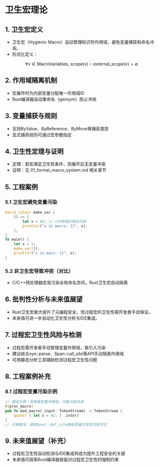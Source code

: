 ﻿# 卫生宏理论

## 1. 卫生宏定义

- 卫生宏（Hygienic Macro）自动管理标识符作用域，避免变量捕获和命名冲突。
- 形式化定义：

$$
\forall v \in \text{MacroVariables},\ \text{scope}(v) \cap \text{external\_scope}(v) = \emptyset
$$

## 2. 作用域隔离机制

- 宏展开时为内部变量分配唯一作用域ID
- Rust编译器自动重命名（gensym）防止冲突

## 3. 变量捕获与规则

- 支持ByValue、ByReference、ByMove等捕获类型
- 显式捕获规则可通过宏参数指定

## 4. 卫生性定理与证明

- 定理：若宏满足卫生性条件，则展开后无变量冲突
- 证明：见 01_formal_macro_system.md 相关章节

## 5. 工程案例

### 5.1 卫生宏避免变量污染

```rust
macro_rules! make_var {
    () => {
        let x = 42; // x作用域仅限宏内部
        println!("x in macro: {}", x);
    };
}
fn main() {
    let x = 1;
    make_var!();
    println!("x in main: {}", x);
}
```

### 5.2 非卫生宏导致冲突（对比）

- C/C++预处理器宏易污染全局命名空间，Rust卫生宏自动隔离

## 6. 批判性分析与未来值展望

- Rust卫生宏极大提升了元编程安全，但过程宏的卫生性需开发者手动保证。
- 未来值可进一步自动化卫生性分析与IDE集成。

## 7. 过程宏卫生性风险与检测

- 过程宏需开发者手动管理变量作用域，易引入污染
- 建议结合syn::parse、Span::call_site等API手动隔离作用域
- 可用静态分析工具辅助检测过程宏卫生性问题

## 8. 工程案例补充

### 8.1 过程宏变量污染示例

```rust
// 错误示例：未隔离变量作用域，可能污染外部
#[proc_macro]
pub fn bad_macro(_input: TokenStream) -> TokenStream {
    quote! { let x = 42; } .into()
}
// 正确做法：使用Span::def_site确保变量仅在宏内部可见
```

## 9. 未来值展望（补充）

- 过程宏卫生性自动检测与IDE集成将成为提升工程安全的关键
- 未来值可探索Rust编译器层面对过程宏卫生性的强制约束
